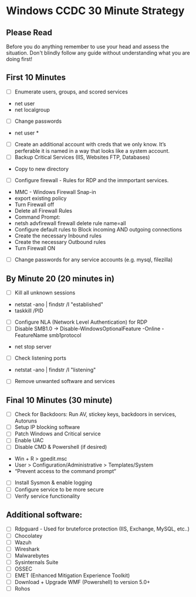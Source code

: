 # Windows CCDC 30 Minute Strategy

## Please Read 
Before you do anything remember to use your head and assess the situation. Don't blindly follow any guide without understanding what you are doing first! 

## First 10 Minutes 
- [ ] Enumerate users, groups, and scored services
- net user
- net localgroup
- [ ] Change passwords
- net user <username> *
- [ ] Create an additional account with creds that we only know. It’s perferable it is named in a way that looks like a system account.
- [ ] Backup Critical Services (IIS, Websites FTP, Databases)
- Copy to new directory
- [ ] Configure firewall - Rules for RDP and the immportant services.
- MMC - Windows Firewall Snap-in
- export existing policy
- Turn Firewall off
- Delete all Firewall Rules
- Command Prompt:
- netsh advfirewall firewall delete rule name=all
- Configure default rules to Block incoming AND outgoing connections
- Create the necessary Inbound rules
- Create the necessary Outbound rules
- Turn Firewall ON
- [ ] Change passwords for any service accounts (e.g. mysql, filezilla)

## By Minute 20 (20 minutes in)  
- [ ] Kill all unknown sessions
- netstat -ano | findstr /I "established"
- taskkill /PID <pid>
- [ ] Configure NLA (Network Level Authentication) for RDP
- [ ] Disable SMB1.0 -> Disable-WindowsOptionalFeature -Online -FeatureName smb1protocol
- net stop server
- [ ] Check listening ports
- netstat -ano | findstr /I "listening"
- [ ] Remove unwanted software and services

## Final 10 Minutes (30 minute) 
- [ ] Check for Backdoors: Run AV, stickey keys, backdoors in services, Autoruns
- [ ] Setup IP blocking software
- [ ] Patch Windows and Critical service
- [ ] Enable UAC
- [ ] Disable CMD & Powershell (if desired)
- Win + R > gpedit.msc
- User > Configuration/Administrative > Templates/System
- “Prevent access to the command prompt“
- [ ] Install Sysmon & enable logging
- [ ] Configure service to be more secure
- [ ] Verify service functionality

## Additional software:
- [ ] Rdpguard - Used for bruteforce protection (IIS, Exchange, MySQL, etc..)
- [ ] Chocolatey
- [ ] Wazuh
- [ ] Wireshark
- [ ] Malwarebytes
- [ ] Sysinternals Suite
- [ ] OSSEC
- [ ] EMET (Enhanced Mitigation Experience Toolkit)
- [ ] Download + Upgrade WMF (Powershell) to version 5.0+
- [ ] Rohos
